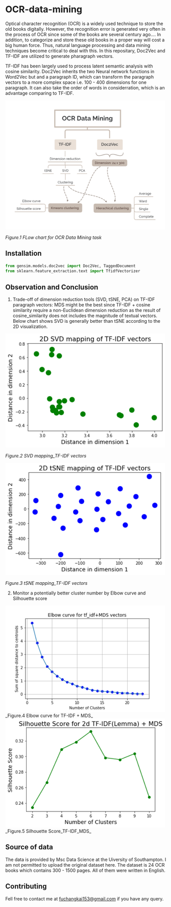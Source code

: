# OCR-data-mining
Optical character recognition (OCR) is a widely used technique to store the old books digitally. However, the recognition error is generated very often in the process of OCR since some of the books are several century ago....
In addition, to categorize and store these old books in a proper way will cost a big human force. 
Thus, natural language processing and data mining techniques become critical to deal with this.
In this repositary, Doc2Vec and TF-IDF are utilized to generate pharagraph vectors. 

TF-IDF has been largely used to process latent semantic analysis with cosine similarity. 
Doc2Vec inherits the two Neural network functions in Word2Vec but and a paragraph ID, which can transform the paragraph vectors to a more complex space i.e. 100 - 400 dimensions for one paragraph. It can also take the order of words in considerration, which is an advantage comparing to TF-IDF. 

<img src="image/OCR-flow%20chart.png" width="500">

_Figure.1 FLow chart for OCR Data Mining task_

## Installation
```python
from gensim.models.doc2vec import Doc2Vec, TaggedDocument
from sklearn.feature_extraction.text import TfidfVectorizer
```

## Observation and Conclusion
1. Trade-off of dimension reduction tools (SVD, tSNE, PCA) on TF-IDF paragraph vectors:  MDS might be the best since TF-IDF + cosine similarity require a non-Euclidean dimension reduction as the result of cosine_similarity does not includes the magnitude of textual vectors. Below chart shows SVD is generally better than tSNE according to the 2D visualization.
<img src="image/SVD%20mapping_TF-IDF%20vectors.png" width="500">

_Figure.2 SVD mapping_TF-IDF vectors_

<img src="image/tSNE%20mapping_TF-IDF%20vectors.png" width="500">

_Figure.3 tSNE mapping_TF-IDF vectors_

2. Monitor a potentially better cluster number by Elbow curve and Silhouette score

<img src="image/kmeans%20clustering%20of%20tf_idf%2BMDS.png" width="500">
_Figure.4 Elbow curve for TF-IDF + MDS_

<img src="image/Silhouette%20Score_TF-IDF_MDS.png" width="500">
_Figure.5 Silhouette Score_TF-IDF_MDS_

## Source of data
The data is provided by Msc Data Science at the Uiversity of Southampton. 
I am not permitted to upload the original dataset here.
The dataset is 24 OCR books which contains 300 - 1500 pages. 
All of them were written in English.

## Contributing 
Fell free to contact me at fuchangkai153@gmail.com if you have any query.

